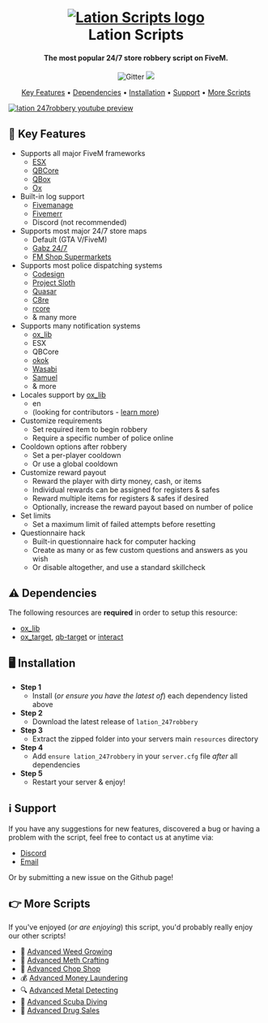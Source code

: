 <h1 align="center">
    <br>
    <a href="https://lationscripts.com?utm_source=github&utm_medium=free-script"><img src="https://img.lationscripts.com/icons/lation-scripts-logo.png" alt="Lation Scripts logo"><a>
    <br>
        Lation Scripts
    <br>
</h1>

<h4 align="center">The most popular 24/7 store robbery script on FiveM.</h4>

<p align="center">
    <img src="https://img.shields.io/github/stars/iamlation/lation_247robbery?logo=github" alt="Gitter">
    <img src="https://img.shields.io/github/downloads/iamlation/lation_247robbery/total?logo=github&style=social">
</p>

<p align="center">
    <a href="#key-features">Key Features</a> •
    <a href="#dependencies">Dependencies</a> •
    <a href="#installation">Installation</a> •
    <a href="#support">Support</a> •
    <a href="#more-scripts">More Scripts</a>
</p>

[![lation 247robbery youtube preview](https://img.lationscripts.com/products/store-robbery-thumbnail-preview.jpg)](https://www.youtube.com/watch?v=L5fWSR1G_mA)

## 🔑 Key Features

* Supports all major FiveM frameworks
  - [ESX](https://github.com/esx-framework)
  - [QBCore](https://github.com/qbcore-framework)
  - [QBox](https://github.com/Qbox-project)
  - [Ox](https://github.com/overextended)
* Built-in log support
  - [Fivemanage](https://fivemanage.com/?utm_source=github&utm_medium=lation)
  - [Fivemerr](https://fivemerr.com/?utm_source=github&utm_medium=lation)
  - Discord (not recommended)
* Supports most major 24/7 store maps
  - Default (GTA V/FiveM)
  - [Gabz 24/7](https://fivem.gabzv.com/package/5024641/?utm_source=github&utm_medium=lation)
  - [FM Shop Supermarkets](https://fmshop.tebex.io/category/2175260/?utm_source=github&utm_medium=lation)
* Supports most police dispatching systems
  - [Codesign](https://codesign.pro/product/4206357/?utm_source=github&utm_medium=lation)
  - [Project Sloth](https://github.com/Project-Sloth/ps-dispatch)
  - [Quasar](https://www.quasar-store.com/en/package/5695149/?utm_source=github&utm_medium=lation)
  - [C8re](https://www.c8re.store/package/4462305/?utm_source=github&utm_medium=lation)
  - [rcore](https://store.rcore.cz/package/5789351/?utm_source=github&utm_medium=lation)
  - & many more
* Supports many notification systems
  - [ox_lib](https://github.com/overextended/ox_lib)
  - ESX
  - QBCore
  - [okok](https://okok.tebex.io/package/4724993/?utm_source=github&utm_medium=lation)
  - [Wasabi](https://wasabiscripts.com/product/6215100/?utm_source=github&utm_medium=lation)
  - [Samuel](https://github.com/Samuels-Development/sd-notify)
  - & more
* Locales support by [ox_lib](https://github.com/overextended/ox_lib)
  - en
  - (looking for contributors - [learn more](https://github.com/lation-scripts/translations))
* Customize requirements
  - Set required item to begin robbery
  - Require a specific number of police online
* Cooldown options after robbery
  - Set a per-player cooldown
  - Or use a global cooldown
* Customize reward payout
  - Reward the player with dirty money, cash, or items
  - Individual rewards can be assigned for registers & safes
  - Reward multiple items for registers & safes if desired
  - Optionally, increase the reward payout based on number of police
* Set limits
  - Set a maximum limit of failed attempts before resetting
* Questionnaire hack
  - Built-in questionnaire hack for computer hacking
  - Create as many or as few custom questions and answers as you wish
  - Or disable altogether, and use a standard skillcheck

## ⚠️ Dependencies
The following resources are **required** in order to setup this resource:
* [ox_lib](https://github.com/overextended/ox_lib/releases)
* [ox_target](https://github.com/overextended/ox_target/releases), [qb-target](https://github.com/qbcore-framework/qb-target) or [interact](https://github.com/darktrovx/interact)

## 🖥️ Installation

* **Step 1**
  - Install (*or ensure you have the latest of*) each dependency listed above
* **Step 2**
  - Download the latest release of ```lation_247robbery```
* **Step 3**
  - Extract the zipped folder into your servers main ```resources``` directory
* **Step 4**
  - Add ```ensure lation_247robbery``` in your ```server.cfg``` file *after* all dependencies
* **Step 5**
  - Restart your server & enjoy!

## ℹ️ Support

If you have any suggestions for new features, discovered a bug or having a problem with the script, feel free to contact us at anytime via:
* [Discord](https://discord.gg/9EbY4nM5uu)
* [Email](mailto:support@lationscripts.com)

Or by submitting a new issue on the Github page!

## 👉 More Scripts
If you've enjoyed (*or are enjoying*) this script, you'd probably really enjoy our other scripts! 

* 🌿 [Advanced Weed Growing](https://lationscripts.com/product/weed-growing?utm_source=github&utm_medium=free-script)
* 💉 [Advanced Meth Crafting](https://lationscripts.com/product/meth-crafting?utm_source=github&utm_medium=free-script)
* 🔨 [Advanced Chop Shop](https://lationscripts.com/product/chop-shop?utm_source=github&utm_medium=free-script)
* 💰 [Advanced Money Laundering](https://lationscripts.com/product/money-wash?utm_source=github&utm_medium=free-script)
* 🔍 [Advanced Metal Detecting](https://lationscripts.com/product/metal-detecting?utm_source=github&utm_medium=free-script)
* 🤿 [Advanced Scuba Diving](https://lationscripts.com/product/scuba-diving?utm_source=github&utm_medium=free-script)
* 💊 [Advanced Drug Sales](https://lationscripts.com/product/drug-selling?utm_source=github&utm_medium=free-script)